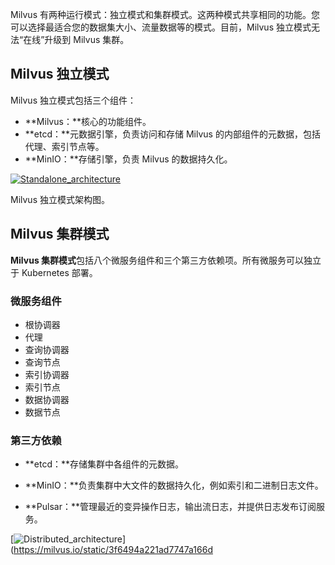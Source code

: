 Milvus 有两种运行模式：独立模式和集群模式。这两种模式共享相同的功能。您可以选择最适合您的数据集大小、流量数据等的模式。目前，Milvus 独立模式无法“在线”升级到 Milvus 集群。

Milvus 独立模式
-----------------

Milvus 独立模式包括三个组件：

* **Milvus：**核心的功能组件。
* **etcd：**元数据引擎，负责访问和存储 Milvus 的内部组件的元数据，包括代理、索引节点等。
* **MinIO：**存储引擎，负责 Milvus 的数据持久化。

[![Standalone_architecture](https://milvus.io/static/22c93b85a150b10a2791cc4aaeabe475/0a251/standalone_architecture.jpg "Milvus 独立模式架构。")](https://milvus.io/static/22c93b85a150b10a2791cc4aaeabe475/dcc81/standalone_architecture.jpg)

Milvus 独立模式架构图。

Milvus 集群模式
---------------

**Milvus 集群模式**包括八个微服务组件和三个第三方依赖项。所有微服务可以独立于 Kubernetes 部署。

### 微服务组件

* 根协调器
* 代理
* 查询协调器
* 查询节点
* 索引协调器
* 索引节点
* 数据协调器
* 数据节点

### 第三方依赖

* **etcd：**存储集群中各组件的元数据。

* **MinIO：**负责集群中大文件的数据持久化，例如索引和二进制日志文件。

* **Pulsar：**管理最近的变异操作日志，输出流日志，并提供日志发布订阅服务。

[![Distributed_architecture](https://milvus.io/static/3f6494a221ad7747a166d851ae4b11c1/0a251/distributed_architecture.jpg "Milvus 集群模式架构。")](https://milvus.io/static/3f6494a221ad7747a166d
